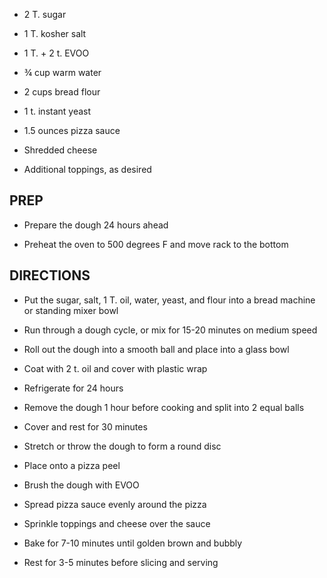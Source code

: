 - 2 T. sugar

- 1 T. kosher salt

- 1 T. + 2 t. EVOO

- ¾ cup warm water

- 2 cups bread flour

- 1 t. instant yeast

- 1.5 ounces pizza sauce

- Shredded cheese

- Additional toppings, as desired

## PREP

- Prepare the dough 24 hours ahead

- Preheat the oven to 500 degrees F and move rack to the bottom

## DIRECTIONS

- Put the sugar, salt, 1 T. oil, water, yeast, and flour into a bread
    machine or standing mixer bowl

- Run through a dough cycle, or mix for 15-20 minutes on medium speed

- Roll out the dough into a smooth ball and place into a glass bowl

- Coat with 2 t. oil and cover with plastic wrap

- Refrigerate for 24 hours

- Remove the dough 1 hour before cooking and split into 2 equal balls

- Cover and rest for 30 minutes

- Stretch or throw the dough to form a round disc

- Place onto a pizza peel

- Brush the dough with EVOO

- Spread pizza sauce evenly around the pizza

- Sprinkle toppings and cheese over the sauce

- Bake for 7-10 minutes until golden brown and bubbly

- Rest for 3-5 minutes before slicing and serving
